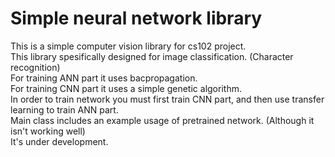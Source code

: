 # Simple neural network library
This is a simple computer vision library for cs102 project.<br />
This library spesifically designed for image classification. (Character recognition)<br />
For training ANN part it uses bacpropagation.<br />
For training CNN part it uses a simple genetic algorithm.<br />
In order to train network you must first train CNN part, and then use transfer learning to train ANN part.<br />
Main class includes an example usage of pretrained network. (Although it isn't working well)<br />
It's under development.<br />
